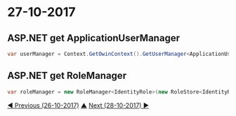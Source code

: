 # 27-10-2017

## ASP.NET get ApplicationUserManager
```csharp
var userManager = Context.GetOwinContext().GetUserManager<ApplicationUserManager>();
```

## ASP.NET get RoleManager
```csharp
var roleManager = new RoleManager<IdentityRole>(new RoleStore<IdentityRole>(new ApplicationDbContext()));
```

[◀ Previous (26-10-2017)](https://github.com/humayuns/Workspace/blob/master/Diary/2017/October/26/notebook.md) [▲](https://github.com/humayuns/Workspace/tree/master/Diary/2017/October)
[Next (28-10-2017) ▶](https://github.com/humayuns/Workspace/blob/master/Diary/2017/October/28/notebook.md)
